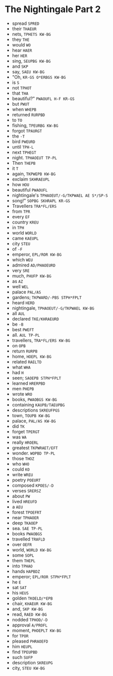 # The Nightingale Part 2

* spread `SPRED`
* their `THAEUR`
* nets, `TPHETS KW-BG`
* they `THE`
* would `WO`
* hear `HAER`
* her `HER`
* sing, `SEUPBG KW-BG`
* and `SKP`
* say, `SAEU KW-BG`
* "Oh, `KR-GS O*ERBGS KW-BG`
* is `S`
* not `TPHOT`
* that `THA`
* beautiful?" `PWAOUFL H-F KR-GS`
* but `PWUT`
* when `WHEPB`
* returned `RURPBD`
* to `TO`
* fishing, `TPEURBG KW-BG`
* forgot `TPAURGT`
* the `-T`
* bird `PWEURD`
* until `TPH-L`
* next `TPHEGT`
* night. `TPHAOEUT TP-PL`
* Then `THEPB`
* it `T`
* again, `TKPWEPB KW-BG`
* exclaim `SKHRAEUPL`
* how `HOU`
* beautiful `PWAOUFL`
* nightingale's `TPHAOEUT/-G/TKPWAEL AE S*/SP-S`
* song!" `SOPBG SKHRAPL KR-GS`
* Travellers `TRA*FL/ERS`
* from `TPR`
* every `EF`
* country `KREU`
* in `TPH`
* world `WORLD`
* came `KAEUPL`
* city `STEU`
* of `-F`
* emperor, `EPL/ROR KW-BG`
* which `WEU`
* admired `AD/PHAOEURD`
* very `SRE`
* much, `PHUFP KW-BG`
* as `AZ`
* well `WEL`
* palace `PAL/AS`
* gardens; `TKPWARD/-PBS STPH*FPLT`
* heard `HERD`
* nightingale, `TPHAOEUT/-G/TKPWAEL KW-BG`
* all `AUL`
* declared `TKE/KHRAEURD`
* be `-B`
* best `PWEFT`
* all. `AUL TP-PL`
* travellers, `TRA*FL/ERS KW-BG`
* on `OPB`
* return `RURPB`
* home, `HOEPL KW-BG`
* related `RAELTD`
* what `WHA`
* had `H`
* seen; `SAOEPB STPH*FPLT`
* learned `HRERPBD`
* men `PHEPB`
* wrote `WRO`
* books, `PWAOBGS KW-BG`
* containing `KAUPB/TAEUPBG`
* descriptions `SKREUFPGS`
* town, `TOUPB KW-BG`
* palace, `PAL/AS KW-BG`
* did `TK`
* forget `TPERGT`
* was `WA`
* really `HROERL`
* greatest `TKPWRAET/EFT`
* wonder. `WOPBD TP-PL`
* those `THOZ`
* who `WHO`
* could `KO`
* write `WREU`
* poetry `POEURT`
* composed `KPOES/-D`
* verses `SRERSZ`
* about `PW`
* lived `HREUFD`
* a `AEU`
* forest `TPOEFRT`
* near `TPHAOER`
* deep `TKAOEP`
* sea. `SAE TP-PL`
* books `PWAOBGS`
* travelled `TRAFLD`
* over `OEFR`
* world, `WORLD KW-BG`
* some `SOPL`
* them `THEPL`
* into `TPHAO`
* hands `HAPBDZ`
* emperor; `EPL/ROR STPH*FPLT`
* he `E`
* sat `SAT`
* his `HEUS`
* golden `TKOELD/*EPB`
* chair, `KHAEUR KW-BG`
* and, `SKP KW-BG`
* read, `RAED KW-BG`
* nodded `TPHOD/-D`
* approval `A/PROFL`
* moment, `PHOEPLT KW-BG`
* for `TPOR`
* pleased `PHRAOEFD`
* him `HEUPL`
* find `TPEUPBD`
* such `SUFP`
* description `SKREUPG`
* city, `STEU KW-BG`
